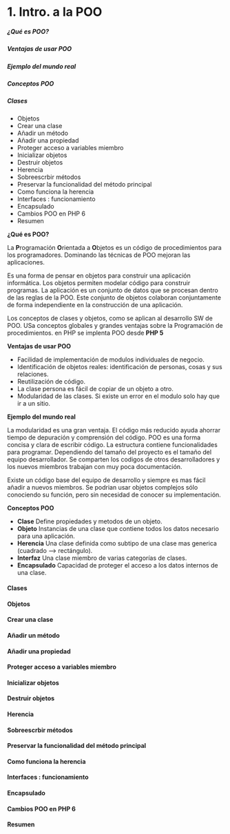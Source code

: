 # 1. Intro. a la POO
##### ¿Qué es POO?
##### Ventajas de usar POO
##### Ejemplo del mundo real
##### Conceptos POO
##### Clases
- Objetos
- Crear una clase
- Añadir un método
- Añadir una propiedad
- Proteger acceso a variables miembro
- Inicializar objetos
- Destruir objetos
- Herencia
- Sobreescrbir métodos
- Preservar la funcionalidad del método principal
- Como funciona la herencia
- Interfaces : funcionamiento
- Encapsulado
- Cambios POO en PHP 6
- Resumen

**¿Qué es POO?**

La **P**rogramación **O**rientada a **O**bjetos es un código de procedimientos para los programadores. Dominando las técnicas de POO mejoran las aplicaciones.

Es una forma de pensar en objetos para construir una aplicación informática. Los objetos permiten modelar código para construir programas. La aplicación es un conjunto de datos que se procesan dentro de las reglas de la POO. Este conjunto de objetos colaboran conjuntamente de forma independiente en la construcción de una aplicación.

Los conceptos de clases y objetos, como se aplican al desarrollo SW de POO. USa conceptos globales y grandes ventajas sobre la Programación de procedimientos. en PHP se implenta POO desde **PHP 5**

**Ventajas de usar POO**

- Facilidad de implementación de modulos individuales de negocio.
- Identificación de objetos reales: identificación de personas, cosas y sus relaciones.
- Reutilización de código.
- La clase persona es fácil de copiar de un objeto a otro.
- Modularidad de las clases. Si existe un error en el modulo solo hay que ir a un sitio.

**Ejemplo del mundo real**

La modularidad es una gran ventaja. El código más reducido ayuda ahorrar tiempo de depuración y comprensión del código.
POO es una forma concisa y clara de escribir código. La estructura contiene funcionalidades para programar.
Dependiendo del tamaño del proyecto es el tamaño del equipo desarrollador. Se comparten los codigos de otros desarrolladores y los nuevos miembros trabajan con muy poca documentación.

Existe un código base del equipo de desarrollo y siempre es mas fácil añadir a nuevos miembros. Se podrian usar objetos complejos sólo conociendo su función, pero sin necesidad de conocer su implementación.


**Conceptos POO**

- **Clase** Define propiedades y metodos de un objeto.
- **Objeto** Instancias de una clase que contiene todos los datos necesario para una aplicación.
- **Herencia** Una clase definida como subtipo de una clase mas generica (cuadrado --> rectángulo).
- **Interfaz** Una clase miembro de varias categorías de clases.
- **Encapsulado** Capacidad de proteger el acceso a los datos internos de una clase.

#### Clases

#### Objetos

#### Crear una clase

#### Añadir un método

#### Añadir una propiedad

#### Proteger acceso a variables miembro

#### Inicializar objetos

#### Destruir objetos

#### Herencia

#### Sobreescrbir métodos

#### Preservar la funcionalidad del método principal

#### Como funciona la herencia

#### Interfaces : funcionamiento

#### Encapsulado

#### Cambios POO en PHP 6

#### Resumen
